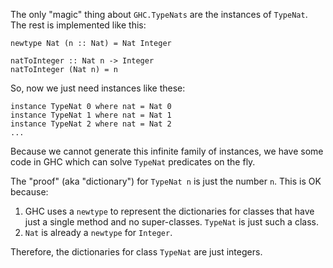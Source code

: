 
The only "magic" thing about `GHC.TypeNats` are the instances of `TypeNat`.  The rest is implemented like this:

```wiki
newtype Nat (n :: Nat) = Nat Integer

natToInteger :: Nat n -> Integer
natToInteger (Nat n) = n
```


So, now we just need instances like these:

```wiki
instance TypeNat 0 where nat = Nat 0
instance TypeNat 1 where nat = Nat 1
instance TypeNat 2 where nat = Nat 2
...
```


Because we cannot generate this infinite family of instances, we have
some code in GHC which can solve `TypeNat` predicates on the fly.


The "proof" (aka "dictionary") for `TypeNat n` is just the number `n`.  This is OK because:

1. GHC uses a `newtype` to represent the dictionaries for classes that have just a single method and no super-classes.  `TypeNat` is just such a class.
1. `Nat` is already a `newtype` for `Integer`.


Therefore, the dictionaries for class `TypeNat` are just integers.
